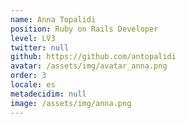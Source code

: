 ```yaml
---
name: Anna Topalidi
position: Ruby on Rails Developer
level: LV3
twitter: null
github: https://github.com/antopalidi
avatar: /assets/img/avatar_anna.png
order: 3
locale: es
metadecidim: null
image: /assets/img/anna.png
---
```


